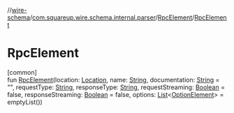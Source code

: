 //[wire-schema](../../../index.md)/[com.squareup.wire.schema.internal.parser](../index.md)/[RpcElement](index.md)/[RpcElement](-rpc-element.md)

# RpcElement

[common]\
fun [RpcElement](-rpc-element.md)(location: [Location](../../com.squareup.wire.schema/-location/index.md), name: [String](https://kotlinlang.org/api/latest/jvm/stdlib/kotlin/-string/index.html), documentation: [String](https://kotlinlang.org/api/latest/jvm/stdlib/kotlin/-string/index.html) = "", requestType: [String](https://kotlinlang.org/api/latest/jvm/stdlib/kotlin/-string/index.html), responseType: [String](https://kotlinlang.org/api/latest/jvm/stdlib/kotlin/-string/index.html), requestStreaming: [Boolean](https://kotlinlang.org/api/latest/jvm/stdlib/kotlin/-boolean/index.html) = false, responseStreaming: [Boolean](https://kotlinlang.org/api/latest/jvm/stdlib/kotlin/-boolean/index.html) = false, options: [List](https://kotlinlang.org/api/latest/jvm/stdlib/kotlin.collections/-list/index.html)&lt;[OptionElement](../-option-element/index.md)&gt; = emptyList())
